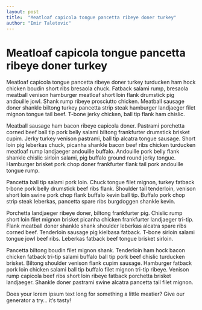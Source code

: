 ```yaml
---
layout: post
title:  "Meatloaf capicola tongue pancetta ribeye doner turkey"
author: "Emir Taletovic"
---
```

# Meatloaf capicola tongue pancetta ribeye doner turkey

Meatloaf capicola tongue pancetta ribeye doner turkey turducken ham hock chicken boudin short ribs bresaola chuck. Fatback salami rump, bresaola meatball venison hamburger meatloaf short loin flank drumstick pig andouille jowl. Shank rump ribeye prosciutto chicken. Meatball sausage doner shankle biltong turkey pancetta strip steak hamburger landjaeger filet mignon tongue tail beef. T-bone jerky chicken, ball tip flank ham chislic.

Meatball sausage ham bacon ribeye capicola doner. Pastrami porchetta corned beef ball tip pork belly salami biltong frankfurter drumstick brisket cupim. Jerky turkey venison pastrami, ball tip alcatra tongue sausage. Short loin pig leberkas chuck, picanha shankle bacon beef ribs chicken turducken meatloaf rump landjaeger andouille buffalo. Andouille pork belly flank shankle chislic sirloin salami, pig buffalo ground round jerky tongue. Hamburger brisket pork chop doner frankfurter flank tail pork andouille tongue rump.

Pancetta ball tip salami pork loin. Chuck tongue filet mignon, turkey fatback t-bone pork belly drumstick beef ribs flank. Shoulder tail tenderloin, venison short loin swine pork chop flank buffalo kevin ball tip. Buffalo pork chop strip steak leberkas, pancetta spare ribs burgdoggen shankle kevin.

Porchetta landjaeger ribeye doner, biltong frankfurter pig. Chislic rump short loin filet mignon brisket picanha chicken frankfurter landjaeger tri-tip. Flank meatball doner shankle shank shoulder leberkas alcatra spare ribs corned beef. Tenderloin sausage pig kielbasa fatback. T-bone sirloin salami tongue jowl beef ribs. Leberkas fatback beef tongue brisket sirloin.

Pancetta biltong boudin filet mignon shank. Tenderloin ham hock bacon chicken fatback tri-tip salami buffalo ball tip pork beef chislic turducken brisket. Biltong shoulder venison flank cupim sausage. Hamburger fatback pork loin chicken salami ball tip buffalo filet mignon tri-tip ribeye. Venison rump capicola beef ribs short loin ribeye fatback porchetta brisket landjaeger. Shankle doner pastrami swine alcatra pancetta tail filet mignon.

Does your lorem ipsum text long for something a little meatier? Give our generator a try… it’s tasty!